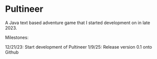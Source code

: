 # Pultineer
A Java text based adventure game that I started development on in late 2023.

Milestones:

12/21/23: Start development of Pultineer
1/9/25: Release version 0.1 onto Github
